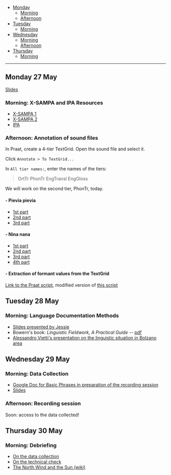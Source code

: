 - [Monday](#monday-27-may)
    + [Morning](#morning-x-sampa-and-ipa-resources)
    + [Afternoon](#afternoon-annotation-of-sound-files)
- [Tuesday](#tuesday-28-may)
    + [Morning](#morning-language-documentation-methods)
- [Wednesday](#wednesday-29-may)
    + [Morning](#morning-data-collection)
    + [Afternoon](#afternoon-recording-session)
- [Thursday](#thursday-30-may)
    + [Morning](#morning-debriefing)

---

## Monday 27 May

[Slides](https://docs.google.com/presentation/d/1KhbjFXbiCqUILzn6Egn4qSuCh5pZc7vEBARhjhY5-Zs/edit?usp=sharing)

### Morning: X-SAMPA and IPA Resources

- [X-SAMPA 1](https://en.wikipedia.org/wiki/X-SAMPA)
- [X-SAMPA 2](https://docs.google.com/spreadsheets/d/1r69Kqn27LD7imOTHLCdTsJ7fgxyAS2t9AahvxD6hyUI/edit?usp=sharing)
- [IPA](http://westonruter.github.io)

### Afternoon: Annotation of sound files

In Praat, create a 4-tier TextGrid. Open the sound file and select it.

Click `Annotate > To TextGrid...`

In `All tier names:`, enter the names of the tiers:

> OrtTr PhonTr EngTransl EngGloss

We will work on the second tier, PhonTr, today.

#### - Pievia pievia

- [1st part](audio_files/pievia_part1.zip)
- [2nd part](audio_files/pievia_part2.zip)
- [3rd part](audio_files/pievia_part3.zip)

#### - Nina nana

- [1st part](audio_files/ninanana_part1.zip)
- [2nd part](audio_files/ninanana_part2.zip)
- [3rd part](audio_files/ninanana_part3.zip)
- [4th part](audio_files/ninanana_part4.zip)

#### - Extraction of formant values from the TextGrid

[Link to the Praat script](scripts/formant_extraction.praat), modified version of [this script](http://user.keio.ac.jp/~kawahara/scripts/get_formants_midpoint.praat)

## Tuesday 28 May

### Morning: Language Documentation Methods

- [Slides presented by Jessie](https://docs.google.com/presentation/d/1oCaOPEYcy7PhQESjQqtSNIgD5eH-DF7BHi2G7px7NC0/edit?usp=sharing)
- Bowern's book: *Linguistic Fieldwork, A Practical Guide* -- [pdf](http://www.linguisticsnetwork.com/wp-content/uploads/Linguistic-Fieldwork-A-Practical-Guide.pdf)
- [Alessandro Vietti's presentation on the linguistic situation in Bolzano area](pdf/2019-05-28_SouthTyrol_EndLang.pdf)

## Wednesday 29 May

### Morning: Data Collection

- [Google Doc for Basic Phrases in preparation of the recording session](https://docs.google.com/document/d/1Q-b2mQc3B5r35WJR_2EB9WwYCFfZs6JfXFFgCKpQjVM/edit)
- [Slides](https://docs.google.com/presentation/d/1i7qd6rdqEELhJRchMluI7nSZ2llt4H5DMiUEgpUFA34/edit?usp=sharing)

### Afternoon: Recording session

Soon: access to the data collected!

## Thursday 30 May

### Morning: Debriefing

- [On the data collection](https://docs.google.com/presentation/d/100-1XP6o-twd5uc1XYWepJycuwxa4TubBfc0pEQR4ok/edit?usp=sharing)
- [On the technical check](https://docs.google.com/presentation/d/12VvwO8otMOhVicWQnVKRDkPWp6lm8bW4v7MWSGo_uzU/edit#slide=id.p)
- [The North Wind and the Sun (wiki)](https://en.wikipedia.org/wiki/The_North_Wind_and_the_Sun)

<!-- ### 1. Test your vowel perception and X-SAMPA understanding! (under construction)

[Take this test](http://spellout.net/ibexexps/ianrigby/VowelTest/experiment.html
) -->
